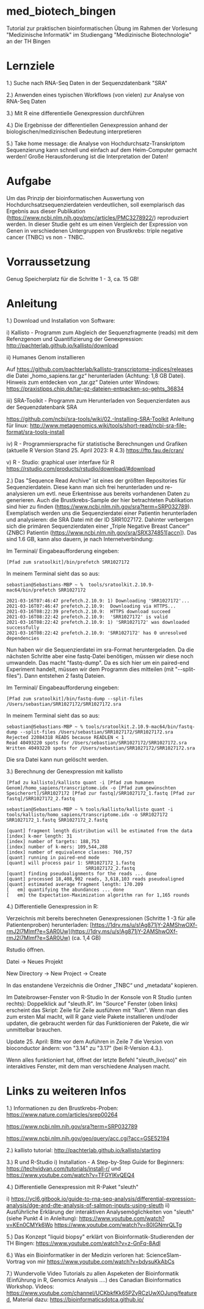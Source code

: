 # med_biotech_bingen
Tutorial zur praktischen bioinformatischen Übung im Rahmen der Vorlesung "Medizinische Informatik" im Studiengang "Medizinische Biotechnologie" an der TH Bingen

# Lernziele
1.) Suche nach RNA-Seq Daten in der Sequenzdatenbank "SRA"

2.) Anwenden eines typischen Workflows (von vielen) zur Analyse von RNA-Seq Daten

3.) Mit R eine differentielle Genexpression durchführen

4.) Die Ergebnisse der differentiellen Genexpression anhand der biologischen/medizinischen Bedeutung interpretieren

5.) Take home message: die Analyse von Hochdurchsatz-Transkriptom Sequenzierung kann schnell und einfach auf dem Heim-Computer gemacht werden! Große Herausforderung ist die Interpretation der Daten!

# Aufgabe

Um das Prinzip der bioinformatischen Auswertung von Hochdurchsatzsequenzierdateien verdeutlichen, soll exemplarisch das Ergebnis aus dieser Publikation (https://www.ncbi.nlm.nih.gov/pmc/articles/PMC3278922/) reproduziert werden.
In dieser Studie geht es um einen Vergleich der Expression von Genen in verschiedenen Untergruppen von Brustkrebs: triple negative cancer (TNBC) vs non - TNBC. 

# Vorraussetzung
Genug Speicherplatz für die Schritte 1 - 3, ca. 15 GB!


# Anleitung
1.) Download und Installation von Software:

i) Kallisto - Programm zum Abgleich der Sequenzfragmente (reads) mit dem Refenzgenom und Quantifizierung der Genexpression: http://pachterlab.github.io/kallisto/download


ii) Humanes Genom installieren

Auf https://github.com/pachterlab/kallisto-transcriptome-indices/releases die Datei „homo_sapiens.tar.gz“ herunterladen (Achtung: 1,8 GB Datei).
Hinweis zum entdecken von „tar.gz“ Dateien unter Windows: https://praxistipps.chip.de/tar-gz-dateien-entpacken-so-gehts_36834


iii) SRA-Toolkit - Programm zum Herunterladen von Sequenzierdaten aus der Sequenzdatenbank SRA

https://github.com/ncbi/sra-tools/wiki/02.-Installing-SRA-Toolkit
Anleitung für linux: http://www.metagenomics.wiki/tools/short-read/ncbi-sra-file-format/sra-tools-install

iv) R - Programmiersprache für statistische Berechnungen und Grafiken (aktuelle R Version Stand 25. April 2023: R 4.3)
https://ftp.fau.de/cran/

v) R - Studio: graphical user interfave für R
https://rstudio.com/products/rstudio/download/#download

2.) Das "Sequence Read Archive" ist eines der größten Repositories für Sequenzierdatein. Diese kann man sich frei herunterladen und re-analysieren um evtl. neue Erkentnisse aus bereits vorhandenen Daten zu generieren. Auch die Brustkrebs-Sample der hier betrachteten Publikation sind hier zu finden (https://www.ncbi.nlm.nih.gov/sra?term=SRP032789).  Exemplatisch werden uns die Sequenzierdatei einer Patientin herunterladen und analysieren: die SRA Datei mit der ID SRR1027172. Dahinter verbergen sich die primären Sequenzierdaten einer „Triple Negative Breast Cancer“ (ZNBC) Patientin (https://www.ncbi.nlm.nih.gov/sra/SRX374851[accn]). Das sind 1.6 GB, kann also dauern, je nach Internetverbindung:

Im Terminal/ Eingabeaufforderung eingeben:
```
[Pfad zum sratoolkit]/bin/prefetch SRR1027172
```
In meinem Terminal sieht das so aus:
```
sebastian@Sebastians-MBP ~ %  tools/sratoolkit.2.10.9-mac64/bin/prefetch SRR1027172    

2021-03-16T07:46:47 prefetch.2.10.9: 1) Downloading 'SRR1027172'...
2021-03-16T07:46:47 prefetch.2.10.9:  Downloading via HTTPS...
2021-03-16T08:22:39 prefetch.2.10.9:  HTTPS download succeed
2021-03-16T08:22:42 prefetch.2.10.9:  'SRR1027172' is valid
2021-03-16T08:22:42 prefetch.2.10.9: 1) 'SRR1027172' was downloaded successfully
2021-03-16T08:22:42 prefetch.2.10.9: 'SRR1027172' has 0 unresolved dependencies
```
Nun haben wir die Sequenzierdatei im sra-Format heruntergeladen. Da die nächsten Schritte aber eine fastq-Datei benötigen, müssen wir diese noch umwandeln. Das macht "fastq-dump". Da es sich hier um ein paired-end Experiment handelt, müssen wir dem Programm dies mitteilen (mit "--split-files"). Dann entstehen 2 fastq Dateien.

Im Terminal/ Eingabeaufforderung eingeben:
```
[Pfad zum sratoolkit]/bin/fastq-dump --split-files /Users/sebastian/SRR1027172/SRR1027172.sra
```
In meinem Terminal sieht das so aus:
```
sebastian@Sebastians-MBP ~ % tools/sratoolkit.2.10.9-mac64/bin/fastq-dump --split-files /Users/sebastian/SRR1027172/SRR1027172.sra
Rejected 22084318 READS because READLEN < 1
Read 40493220 spots for /Users/sebastian/SRR1027172/SRR1027172.sra
Written 40493220 spots for /Users/sebastian/SRR1027172/SRR1027172.sra
```
Die sra Datei kann nun gelöscht werden.

3.) Berechnung der Genexpression mit kallisto
```
[Pfad zu kallisto]/kallisto quant -i [Pfad zum humanen Genom]/homo_sapiens/transcriptome.idx -o [Pfad zum gewünschten Speicherort]/SRR1027172 [Pfad zur fastq]/SRR1027172_1.fastq [Pfad zur fastq]/SRR1027172_2.fastq 
```

```
sebastian@Sebastians-MBP ~ % tools/kallisto/kallisto quant -i tools/kallisto/homo_sapiens/transcriptome.idx -o SRR1027172 SRR1027172_1.fastq SRR1027172_2.fastq 

[quant] fragment length distribution will be estimated from the data
[index] k-mer length: 31
[index] number of targets: 188,753
[index] number of k-mers: 109,544,288
[index] number of equivalence classes: 760,757
[quant] running in paired-end mode
[quant] will process pair 1: SRR1027172_1.fastq
                             SRR1027172_2.fastq
[quant] finding pseudoalignments for the reads ... done
[quant] processed 18,408,902 reads, 3,618,103 reads pseudoaligned
[quant] estimated average fragment length: 170.209
[   em] quantifying the abundances ... done
[   em] the Expectation-Maximization algorithm ran for 1,165 rounds
```

4.) Differentielle Genexpression in R:

Verzeichnis mit bereits berechneten Genexpressionen (Schritte 1 -3 für alle Patientenproben) herunterladen: [https://1drv.ms/u/s!Ag871jY-2AMShwOXf-rmJ2l7Mlmf?e=SAR0Uw](https://1drv.ms/u/s!Ag871jY-2AMShwOXf-rmJ2l7Mlmf?e=SAR0Uw) (ca. 1,4 GB)

Rstudio öffnen. 

Datei -> Neues Projekt

New Directory -> New Project -> Create

In das enstandene Verzeichnis die Ordner „TNBC“ und „metadata“ kopieren.

Im Dateibrowser-Fenster von R-Studio In der Konsole von R Studio (unten rechts): Doppelklick auf "sleuth.R". Im "Source" Fenster (oben links) erscheint das Skript: Zeile für Zeile ausführen mit "Run". Wenn man dies zum ersten Mal macht, will R ganz viele Pakete installieren und/oder updaten, die gebraucht werden für das Funktionieren der Pakete, die wir unmittelbar brauchen.

Update 25. April: Bitte vor dem Auführen in Zeile 7 die Version von bioconductor ändern: von "3.14" zu "3.17" (bei R-Version 4.3.).

Wenn alles funktioniert hat, öffnet der letzte Befehl "sleuth_live(so)" ein interaktives Fenster, mit dem man verschiedene Analysen macht.

# Links zu weiteren Infos

1.) Informationen zu den Brustkrebs-Proben: 
https://www.nature.com/articles/srep00264

https://www.ncbi.nlm.nih.gov/sra?term=SRP032789

https://www.ncbi.nlm.nih.gov/geo/query/acc.cgi?acc=GSE52194


2.) kallisto tutorial: 
http://pachterlab.github.io/kallisto/starting

3.) R und R-Studio
i) Installation - A Step-by-Step Guide for Beginners: https://techvidvan.com/tutorials/install-r/ und https://www.youtube.com/watch?v=TFGYlKvQEQ4



4.) Differentielle Genexpression mit R-Paket "sleuth"

i) https://ycl6.gitbook.io/guide-to-rna-seq-analysis/differential-expression-analysis/dge-and-dte-analysis-of-salmon-inputs-using-sleuth
ii) Ausführliche Erklärung der interaktiven Analysemöglichkeiten von "sleuth" (siehe Punkt 4 in Anleitung): 
https://www.youtube.com/watch?v=KEn0CMYk6Wo
https://www.youtube.com/watch?v=80IGNmrQLTg

5.) Das Konzept "liquid biopsy" erklärt von Bioinformatik-Studierenden der TH Bingen: https://www.youtube.com/watch?v=z-GnFq-8AdI

6.) Was ein Bioinformatiker in der Medizin verloren hat: ScienceSlam-Vortrag von mir https://www.youtube.com/watch?v=bdysuKkAbCs

7.) Wundervolle Video Tutorials zu allen Aspeketen der Bioinformatik (Einführung in R, Genomics Analysis ....) des Canadian Bioinformatics Workshop. Videos: https://www.youtube.com/channel/UCKbkfKk65PZyRCzUwXOJung/featured, Material dazu: https://bioinformaticsdotca.github.io/


